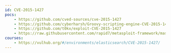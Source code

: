 ```yaml
---
id: CVE-2015-1427
pocs:
    - https://github.com/cved-sources/cve-2015-1427
    - https://github.com/cyberharsh/Groovy-scripting-engine-CVE-2015-1427
    - https://github.com/t0kx/exploit-CVE-2015-1427
    - https://raw.githubusercontent.com/rapid7/metasploit-framework/master/modules/exploits/multi/elasticsearch/search_groovy_script.rb
courses:
    - https://vulhub.org/#/environments/elasticsearch/CVE-2015-1427/
---
```

